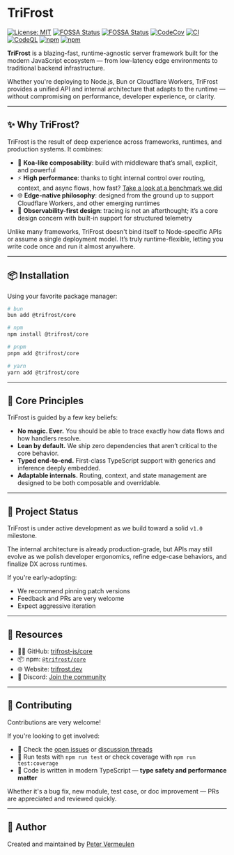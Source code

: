 # TriFrost

[![License: MIT](https://img.shields.io/badge/license-MIT-blue.svg)](LICENSE)
[![FOSSA Status](https://app.fossa.com/api/projects/git%2Bgithub.com%2Ftrifrost-js%2Fcore.svg?type=shield&issueType=license)](https://app.fossa.com/projects/git%2Bgithub.com%2Ftrifrost-js%2Fcore?ref=badge_shield&issueType=license)
[![FOSSA Status](https://app.fossa.com/api/projects/git%2Bgithub.com%2Ftrifrost-js%2Fcore.svg?type=shield&issueType=security)](https://app.fossa.com/projects/git%2Bgithub.com%2Ftrifrost-js%2Fcore?ref=badge_shield&issueType=security)
[![CodeCov](https://codecov.io/gh/trifrost-js/core/graph/badge.svg?token=WGGKOQH7MB)](https://codecov.io/gh/trifrost-js/core)
[![CI](https://github.com/trifrost-js/core/actions/workflows/ci.yml/badge.svg)](https://github.com/trifrost-js/core/actions/workflows/ci.yml)
[![CodeQL](https://github.com/trifrost-js/core/actions/workflows/github-code-scanning/codeql/badge.svg)](https://github.com/trifrost-js/core/actions/workflows/github-code-scanning/codeql)
[![npm](https://img.shields.io/npm/v/@trifrost/core.svg)](https://www.npmjs.com/package/@trifrost/core)
[![npm](https://img.shields.io/npm/dm/@trifrost/core.svg)](https://www.npmjs.com/package/@trifrost/core)

**TriFrost** is a blazing-fast, runtime-agnostic server framework built for the modern JavaScript ecosystem — from low-latency edge environments to traditional backend infrastructure.

Whether you're deploying to Node.js, Bun or Cloudflare Workers, TriFrost provides a unified API and internal architecture that adapts to the runtime — without compromising on performance, developer experience, or clarity.

---

## ✨ Why TriFrost?
TriFrost is the result of deep experience across frameworks, runtimes, and production systems. It combines:

- 🧩 **Koa-like composability**: build with middleware that’s small, explicit, and powerful
- ⚡ **High performance**: thanks to tight internal control over routing, context, and async flows, how fast? [Take a look at a benchmark we did](https://www.trifrost.dev/news/blog/hello_world_benchmark_trifrost)
- 🌐 **Edge-native philosophy**: designed from the ground up to support Cloudflare Workers, and other emerging runtimes
- 🧠 **Observability-first design**: tracing is not an afterthought; it’s a core design concern with built-in support for structured telemetry

Unlike many frameworks, TriFrost doesn't bind itself to Node-specific APIs or assume a single deployment model. It’s truly runtime-flexible, letting you write code once and run it almost anywhere.

---

## 📦 Installation
Using your favorite package manager:

```bash
# bun
bun add @trifrost/core

# npm
npm install @trifrost/core

# pnpm
pnpm add @trifrost/core

# yarn
yarn add @trifrost/core
```

---

## 🧠 Core Principles
TriFrost is guided by a few key beliefs:

- **No magic. Ever.** You should be able to trace exactly how data flows and how handlers resolve.
- **Lean by default.** We ship zero dependencies that aren’t critical to the core behavior.
- **Typed end-to-end.** First-class TypeScript support with generics and inference deeply embedded.
- **Adaptable internals.** Routing, context, and state management are designed to be both composable and overridable.

---

## 🚀 Project Status
TriFrost is under active development as we build toward a solid `v1.0` milestone.

The internal architecture is already production-grade, but APIs may still evolve as we polish developer ergonomics, refine edge-case behaviors, and finalize DX across runtimes.

If you're early-adopting:
- We recommend pinning patch versions
- Feedback and PRs are very welcome
- Expect aggressive iteration

---

## 🔗 Resources
- 🧑‍💻 GitHub: [trifrost-js/core](https://github.com/trifrost-js/core)
- 📦 npm: [`@trifrost/core`](https://www.npmjs.com/package/@trifrost/core)
- 🌐 Website: [trifrost.dev](https://trifrost.dev)
- 💬 Discord: [Join the community](https://discord.gg/e9zTXmtBG8)

---

## 🤝 Contributing
Contributions are very welcome!

If you're looking to get involved:
- 📄 Check the [open issues](https://github.com/trifrost-js/core/issues) or [discussion threads](https://github.com/trifrost-js/core/discussions)
- 🧪 Run tests with `npm run test` or check coverage with `npm run test:coverage`
- 🔧 Code is written in modern TypeScript — **type safety and performance matter**

Whether it's a bug fix, new module, test case, or doc improvement — PRs are appreciated and reviewed quickly.

---

## 👤 Author
Created and maintained by [Peter Vermeulen](https://github.com/peterver)
